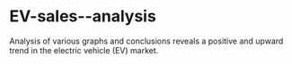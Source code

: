 # EV-sales--analysis
Analysis of various graphs and conclusions reveals a positive and upward trend in the electric vehicle (EV) market. 

